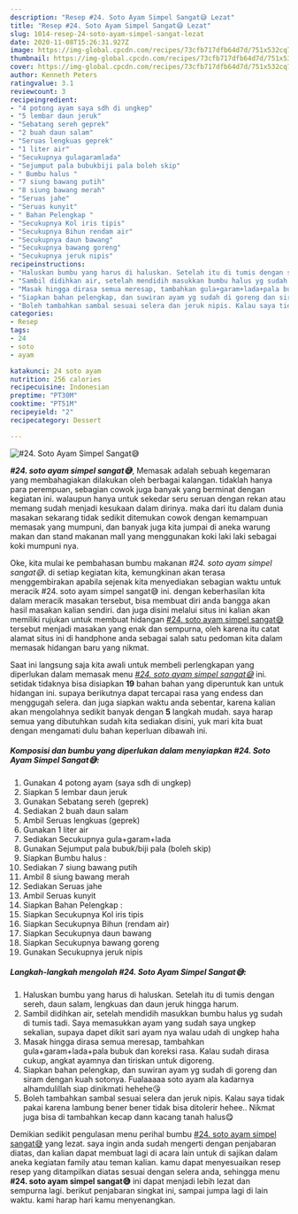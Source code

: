 ```yaml
---
description: "Resep #24. Soto Ayam Simpel Sangat😅 Lezat"
title: "Resep #24. Soto Ayam Simpel Sangat😅 Lezat"
slug: 1014-resep-24-soto-ayam-simpel-sangat-lezat
date: 2020-11-08T15:26:31.927Z
image: https://img-global.cpcdn.com/recipes/73cfb717dfb64d7d/751x532cq70/24-soto-ayam-simpel-sangat😅-foto-resep-utama.jpg
thumbnail: https://img-global.cpcdn.com/recipes/73cfb717dfb64d7d/751x532cq70/24-soto-ayam-simpel-sangat😅-foto-resep-utama.jpg
cover: https://img-global.cpcdn.com/recipes/73cfb717dfb64d7d/751x532cq70/24-soto-ayam-simpel-sangat😅-foto-resep-utama.jpg
author: Kenneth Peters
ratingvalue: 3.1
reviewcount: 3
recipeingredient:
- "4 potong ayam saya sdh di ungkep"
- "5 lembar daun jeruk"
- "Sebatang sereh geprek"
- "2 buah daun salam"
- "Seruas lengkuas geprek"
- "1 liter air"
- "Secukupnya gulagaramlada"
- "Sejumput pala bubukbiji pala boleh skip"
- " Bumbu halus "
- "7 siung bawang putih"
- "8 siung bawang merah"
- "Seruas jahe"
- "Seruas kunyit"
- " Bahan Pelengkap "
- "Secukupnya Kol iris tipis"
- "Secukupnya Bihun rendam air"
- "Secukupnya daun bawang"
- "Secukupnya bawang goreng"
- "Secukupnya jeruk nipis"
recipeinstructions:
- "Haluskan bumbu yang harus di haluskan. Setelah itu di tumis dengan sereh, daun salam, lengkuas dan daun jeruk hingga harum."
- "Sambil didihkan air, setelah mendidih masukkan bumbu halus yg sudah di tumis tadi. Saya memasukkan ayam yang sudah saya ungkep sekalian, supaya dapet dikit sari ayam nya walau udah di ungkep haha"
- "Masak hingga dirasa semua meresap, tambahkan gula+garam+lada+pala bubuk dan koreksi rasa. Kalau sudah dirasa cukup, angkat ayamnya dan tiriskan untuk digoreng."
- "Siapkan bahan pelengkap, dan suwiran ayam yg sudah di goreng dan siram dengan kuah sotonya. Fualaaaaa soto ayam ala kadarnya alhamdulillah siap dinikmati hehehe😘"
- "Boleh tambahkan sambal sesuai selera dan jeruk nipis. Kalau saya tidak pakai karena lambung bener bener tidak bisa ditolerir hehee.. Nikmat juga bisa di tambahkan kecap dann kacang tanah halus😋"
categories:
- Resep
tags:
- 24
- soto
- ayam

katakunci: 24 soto ayam 
nutrition: 256 calories
recipecuisine: Indonesian
preptime: "PT30M"
cooktime: "PT51M"
recipeyield: "2"
recipecategory: Dessert

---
```



![#24. Soto Ayam Simpel Sangat😅](https://img-global.cpcdn.com/recipes/73cfb717dfb64d7d/751x532cq70/24-soto-ayam-simpel-sangat😅-foto-resep-utama.jpg)

<b><i>#24. soto ayam simpel sangat😅</i></b>, Memasak adalah sebuah kegemaran yang membahagiakan dilakukan oleh berbagai kalangan. tidaklah hanya para perempuan, sebagian cowok juga banyak yang berminat dengan kegiatan ini. walaupun hanya untuk sekedar seru seruan dengan rekan atau memang sudah menjadi kesukaan dalam dirinya. maka dari itu dalam dunia masakan sekarang tidak sedikit ditemukan cowok dengan kemampuan memasak yang mumpuni, dan banyak juga kita jumpai di aneka warung makan dan stand makanan mall yang menggunakan koki laki laki sebagai koki mumpuni nya.



Oke, kita mulai ke pembahasan bumbu makanan <i>#24. soto ayam simpel sangat😅</i>. di setiap kegiatan kita, kemungkinan akan terasa menggembirakan apabila sejenak kita menyediakan sebagian waktu untuk meracik #24. soto ayam simpel sangat😅 ini. dengan keberhasilan kita dalam meracik masakan tersebut, bisa membuat diri anda bangga akan hasil masakan kalian sendiri. dan juga disini melalui situs ini kalian akan memiliki rujukan untuk membuat hidangan <u>#24. soto ayam simpel sangat😅</u> tersebut menjadi masakan yang enak dan sempurna, oleh karena itu catat alamat situs ini di handphone anda sebagai salah satu pedoman kita dalam memasak hidangan baru yang nikmat.


Saat ini langsung saja kita awali untuk membeli perlengkapan yang diperlukan dalam memasak menu <u><i>#24. soto ayam simpel sangat😅</i></u> ini. setidak tidaknya bisa disiapkan <b>19</b> bahan bahan yang diperuntuk kan untuk hidangan ini. supaya berikutnya dapat tercapai rasa yang endess dan menggugah selera. dan juga siapkan waktu anda sebentar, karena kalian akan mengolahnya sedikit banyak dengan <b>5</b> langkah mudah. saya harap semua yang dibutuhkan sudah kita sediakan disini, yuk mari kita buat dengan mengamati dulu bahan keperluan dibawah ini.

<!--inarticleads1-->

##### Komposisi dan bumbu yang diperlukan dalam menyiapkan #24. Soto Ayam Simpel Sangat😅:

1. Gunakan 4 potong ayam (saya sdh di ungkep)
1. Siapkan 5 lembar daun jeruk
1. Gunakan Sebatang sereh (geprek)
1. Sediakan 2 buah daun salam
1. Ambil Seruas lengkuas (geprek)
1. Gunakan 1 liter air
1. Sediakan Secukupnya gula+garam+lada
1. Gunakan Sejumput pala bubuk/biji pala (boleh skip)
1. Siapkan  Bumbu halus :
1. Sediakan 7 siung bawang putih
1. Ambil 8 siung bawang merah
1. Sediakan Seruas jahe
1. Ambil Seruas kunyit
1. Siapkan  Bahan Pelengkap :
1. Siapkan Secukupnya Kol iris tipis
1. Siapkan Secukupnya Bihun (rendam air)
1. Siapkan Secukupnya daun bawang
1. Siapkan Secukupnya bawang goreng
1. Gunakan Secukupnya jeruk nipis




<!--inarticleads2-->

##### Langkah-langkah mengolah #24. Soto Ayam Simpel Sangat😅:

1. Haluskan bumbu yang harus di haluskan. Setelah itu di tumis dengan sereh, daun salam, lengkuas dan daun jeruk hingga harum.
1. Sambil didihkan air, setelah mendidih masukkan bumbu halus yg sudah di tumis tadi. Saya memasukkan ayam yang sudah saya ungkep sekalian, supaya dapet dikit sari ayam nya walau udah di ungkep haha
1. Masak hingga dirasa semua meresap, tambahkan gula+garam+lada+pala bubuk dan koreksi rasa. Kalau sudah dirasa cukup, angkat ayamnya dan tiriskan untuk digoreng.
1. Siapkan bahan pelengkap, dan suwiran ayam yg sudah di goreng dan siram dengan kuah sotonya. Fualaaaaa soto ayam ala kadarnya alhamdulillah siap dinikmati hehehe😘
1. Boleh tambahkan sambal sesuai selera dan jeruk nipis. Kalau saya tidak pakai karena lambung bener bener tidak bisa ditolerir hehee.. Nikmat juga bisa di tambahkan kecap dann kacang tanah halus😋




Demikian sedikit pengulasan menu perihal bumbu <u>#24. soto ayam simpel sangat😅</u> yang lezat. saya ingin anda sudah mengerti dengan penjabaran diatas, dan kalian dapat membuat lagi di acara lain untuk di sajikan dalam aneka kegiatan family atau teman kalian. kamu dapat menyesuaikan resep resep yang ditampilkan diatas sesuai dengan selera anda, sehingga menu <b>#24. soto ayam simpel sangat😅</b> ini dapat menjadi lebih lezat dan sempurna lagi. berikut penjabaran singkat ini, sampai jumpa lagi di lain waktu. kami harap hari kamu menyenangkan.
